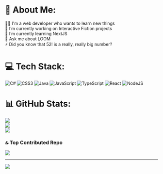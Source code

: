 # 💫 About Me:
👷‍♀️  I'm a web developer who wants to learn new things<br>🔭 I’m currently working on Interactive Fiction projects<br>🌱 I’m currently learning NextJS<br>💬 Ask me about LOOM<br>⚡ Did you know that 52! is a really, really big number?


# 💻 Tech Stack:
![C#](https://img.shields.io/badge/c%23-%23239120.svg?style=for-the-badge&logo=c-sharp&logoColor=white) ![CSS3](https://img.shields.io/badge/css3-%231572B6.svg?style=for-the-badge&logo=css3&logoColor=white) ![Java](https://img.shields.io/badge/java-%23ED8B00.svg?style=for-the-badge&logo=java&logoColor=white) ![JavaScript](https://img.shields.io/badge/javascript-%23323330.svg?style=for-the-badge&logo=javascript&logoColor=%23F7DF1E) ![TypeScript](https://img.shields.io/badge/typescript-%23007ACC.svg?style=for-the-badge&logo=typescript&logoColor=white) ![React](https://img.shields.io/badge/react-%2320232a.svg?style=for-the-badge&logo=react&logoColor=%2361DAFB) ![NodeJS](https://img.shields.io/badge/node.js-6DA55F?style=for-the-badge&logo=node.js&logoColor=white)
# 📊 GitHub Stats:
![](https://github-readme-stats.vercel.app/api?username=catmona&theme=tokyonight&hide_border=false&include_all_commits=false&count_private=false)<br/>
![](https://github-readme-streak-stats.herokuapp.com/?user=catmona&theme=tokyonight&hide_border=false)<br/>
![](https://github-readme-stats.vercel.app/api/top-langs/?username=catmona&theme=tokyonight&hide_border=false&include_all_commits=false&count_private=false&layout=compact&hide=jupyter%20notebook)

### 🔝 Top Contributed Repo
![](https://github-contributor-stats.vercel.app/api?username=catmona&limit=5&theme=tokyonight&combine_all_yearly_contributions=true)

---
[![](https://visitcount.itsvg.in/api?id=catmona&icon=7&color=10)](https://visitcount.itsvg.in)

<!-- Proudly created with GPRM ( https://gprm.itsvg.in ) -->
